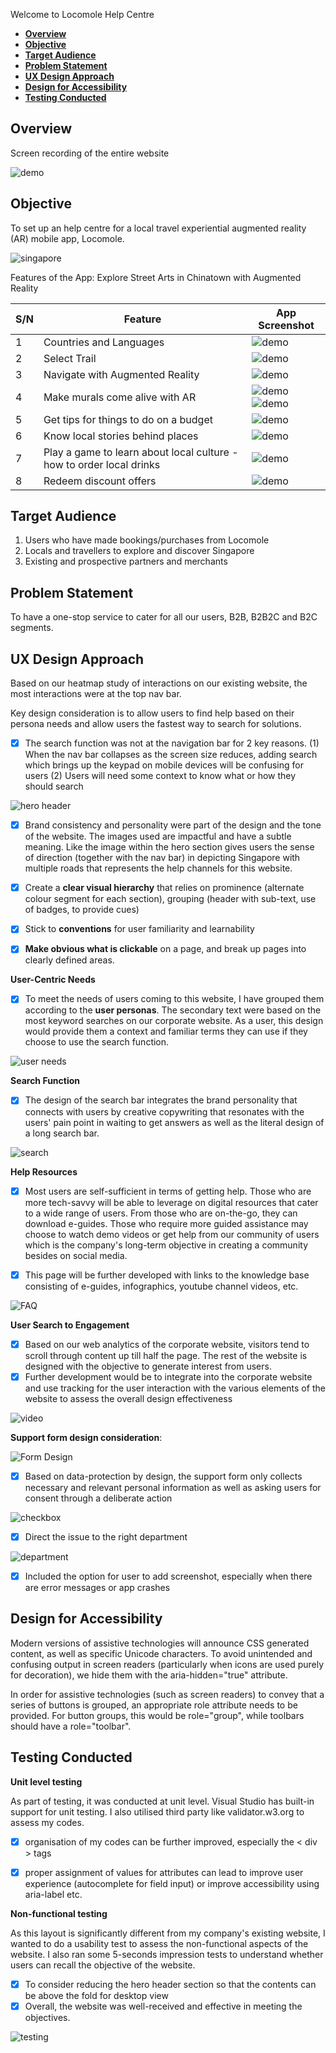 Welcome to Locomole Help Centre

<!-- @import "[TOC]" {cmd="toc" depthFrom=1 depthTo=6 orderedList=false} -->

- [**Overview**](#overview)
- [**Objective**](#objective)
- [**Target Audience**](#target-audience)
- [**Problem Statement**](#problem-statement)
- [**UX Design Approach**](#ux-design-approach)
- [**Design for Accessibility**](#design-for-accessibility)
- [**Testing Conducted**](#testing-conducted)

## **Overview**

Screen recording of the entire website

![demo](demo/website-preview.GIF)

## **Objective**

To set up an help centre for a local travel experiential augmented reality (AR) mobile app, Locomole. 

![singapore](images/singaporemap.png)

Features of the App:
Explore Street Arts in Chinatown with Augmented Reality

| S/N | Feature                                                              | App Screenshot                                              |
| --- | -------------------------------------------------------------------- | ----------------------------------------------------------- |
| 1   | Countries and Languages                                              | ![demo](demo/categories%20countries.gif)                    |
| 2   | Select Trail                                                         | ![demo](demo/street%20arts.gif)                             |
| 3   | Navigate with Augmented Reality                                      | ![demo](demo/AR%20wayfinding%20feature.gif)                 |
| 4   | Make murals come alive with AR                                       | ![demo](demo/dragon%20AR.gif)![demo](demo/AR%20student.gif) |
| 5   | Get tips for things to do on a budget                                | ![demo](demo/to-do.gif)                                     |
| 6   | Know local stories behind places                                     | ![demo](demo/local%20stories.gif)                           |
| 7   | Play a game to learn about local culture - how to order local drinks | ![demo](demo/game.gif)                                      |
| 8   | Redeem discount offers                                               | ![demo](demo/coupon.gif)                                    |



## **Target Audience**

1. Users who have made bookings/purchases from Locomole
2. Locals and travellers to explore and discover Singapore
3. Existing and prospective partners and merchants 

## **Problem Statement**

To have a one-stop service to cater for all our users, B2B, B2B2C and B2C segments. 

## **UX Design Approach**
Based on our heatmap study of interactions on our existing website, the most interactions were at the top nav bar.

Key design consideration is to allow users to find help based on their persona needs and allow users the fastest way to search for solutions. 

- [x] The search function was not at the navigation bar for 2 key reasons. (1) When the nav bar collapses as the screen size reduces, adding search which brings up the keypad on mobile devices will be confusing for users (2) Users will need some context to know what or how they should search

![hero header](images/hero-image.jpg)

- [x] Brand consistency and personality were part of the design and the tone of the website. The images used are impactful and have a subtle meaning. Like the image within the hero section gives users the sense of direction (together with the nav bar) in depicting Singapore with multiple roads that represents the help channels for this website.

- [x] Create a **clear visual hierarchy** that relies on prominence (alternate colour segment for each section), grouping (header with sub-text, use of badges, to provide cues)

- [x] Stick to **conventions** for user familiarity and learnability

- [x] **Make obvious what is clickable** on a page, and break up pages into clearly defined areas.

**User-Centric Needs**

- [x] To meet the needs of users coming to this website, I have grouped them according to the **user personas**. The secondary text were based on the most keyword searches on our corporate website. As a user, this design would provide them a context and familiar terms they can use if they choose to use the search function. 

![user needs](images/userpersona.jpg)

**Search Function**
- [x] The design of the search bar integrates the brand personality that connects with users by creative copywriting that resonates with the users' pain point in waiting to get answers as well as the literal design of a long search bar.

![search](images/searchbar.jpg)

**Help Resources**
- [x] Most users are self-sufficient in terms of getting help. Those who are more tech-savvy will be able to leverage on digital resources that cater to a wide range of users. From those who are on-the-go, they can download e-guides. Those who require more guided assistance may choose to watch demo videos or get help from our community of users which is the company's long-term objective in creating a community besides on social media. 
  
- [x] This page will be further developed with links to the knowledge base consisting of e-guides, infographics, youtube channel videos, etc. 

![FAQ](images/FAQ.png)

**User Search to Engagement**
- [x] Based on our web analytics of the corporate website, visitors tend to scroll through content up till half the page. The rest of the website is designed with the objective to generate interest from users. 
- [x] Further development would be to integrate into the corporate website and use tracking for the user interaction with the various elements of the website to assess the overall design effectiveness

![video](images/videos.jpg)
  
**Support form design consideration**:

![Form Design](images/support-ticket.png)

- [x] Based on data-protection by design, the support form only collects necessary and relevant personal information as well as asking users for consent through a deliberate action    

![checkbox](images/required-checkbox.png)

- [x] Direct the issue to the right department

![department](images/department.png)

- [x] Included the option for user to add screenshot, especially when there are error messages or app crashes

## **Design for Accessibility**

Modern versions of assistive technologies will announce CSS generated content, as well as specific Unicode characters. To avoid unintended and confusing output in screen readers (particularly when icons are used purely for decoration), we hide them with the aria-hidden="true" attribute.

In order for assistive technologies (such as screen readers) to convey that a series of buttons is grouped, an appropriate role attribute needs to be provided. For button groups, this would be role="group", while toolbars should have a role="toolbar".

## **Testing Conducted**


**Unit level testing**

As part of testing, it was conducted at unit level. Visual Studio has built-in support for unit testing. I also utilised third party like validator.w3.org to assess my codes. 

- [x] organisation of my codes can be further improved, especially the < div > tags
- [x] proper assignment of values for attributes can lead to improve user experience (autocomplete for field input) or improve accessibility using aria-label etc. 


**Non-functional testing**


As this layout is significantly different from my company's existing website, I wanted to do a usability test to assess the non-functional aspects of the website. I also ran some 5-seconds impression tests to understand whether users can recall the objective of the website.

- [x] To consider reducing the hero header section so that the contents can be above the fold for desktop view 
- [x] Overall, the website was well-received and effective in meeting the objectives. 

![testing](images/validator-w3-results.png)
